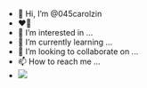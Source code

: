 - 👋 Hi, I’m @045carolzin
- ❤️‍🔥 
- 👀 I’m interested in ...
- 🌱 I’m currently learning ...
- 💞️ I’m looking to collaborate on ...
- 📫 How to reach me ...
-  ![](https://media.tenor.com/yVSBWPezE9YAAAAC/time-out-audrey-esparza.gif)


